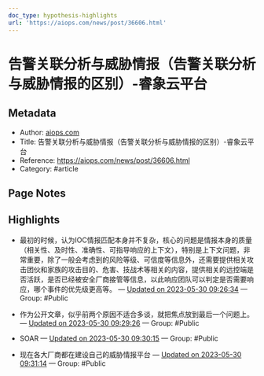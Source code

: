 ```yaml
---
doc_type: hypothesis-highlights
url: 'https://aiops.com/news/post/36606.html'
---
```


#  告警关联分析与威胁情报（告警关联分析与威胁情报的区别）-睿象云平台

## Metadata
- Author: [aiops.com]()
- Title: 告警关联分析与威胁情报（告警关联分析与威胁情报的区别）-睿象云平台
- Reference: https://aiops.com/news/post/36606.html
- Category: #article

## Page Notes
## Highlights
- 最初的时候，认为IOC情报匹配本身并不复杂，核心的问题是情报本身的质量（相关性、及时性、准确性、可指导响应的上下文），特别是上下文问题，非常重要，除了一般会考虑到的风险等级、可信度等信息外，还需要提供相关攻击团伙和家族的攻击目的、危害、技战术等相关的内容，提供相关的远控端是否活跃，是否已经被安全厂商接管等信息，以此响应团队可以判定是否需要响应，哪个事件的优先级更高等。 — [Updated on 2023-05-30 09:26:34](https://hyp.is/A3aoFv6JEe2Bg7d-9u7eAQ/aiops.com/news/post/36606.html) — Group: #Public

- 作为公开文章，似乎前两个原因不适合多谈，就把焦点放到最后一个问题上。 — [Updated on 2023-05-30 09:29:26](https://hyp.is/ambpPP6JEe2xazO04XR4sw/aiops.com/news/post/36606.html) — Group: #Public

- SOAR — [Updated on 2023-05-30 09:30:15](https://hyp.is/h7maUv6JEe2Sa-t9nvKo0w/aiops.com/news/post/36606.html) — Group: #Public

- 现在各大厂商都在建设自己的威胁情报平台 — [Updated on 2023-05-30 09:31:14](https://hyp.is/qnBKMv6JEe2aYqe36uZj0g/aiops.com/news/post/36606.html) — Group: #Public




